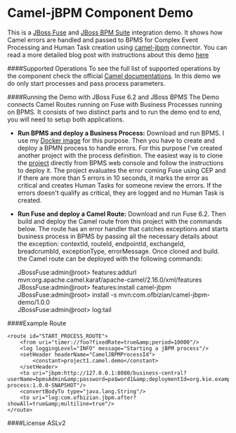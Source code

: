Camel-jBPM Component Demo
=====================================
This is a [JBoss Fuse](http://www.jboss.org/products/fuse/overview/) and [JBoss BPM Suite](http://www.jboss.org/products/bpmsuite/overview/) integration demo. It shows how Camel errors are handled and passed to BPMS for Complex Event Processing and Human Task creation using [camel-jbpm](http://camel.apache.org/jbpm.html) connector.
You can read a more detailed blog post with instructions about this demo [here](http://www.ofbizian.com/)

####Supported Operations
To see the full list of supported operations by the component check the official [Camel documentations](http://camel.apache.org/jbpm.html). In this demo we do only start processes and pass process parameters.

####Running the Demo with JBoss Fuse 6.2 and JBoss BPMS
The Demo connects Camel Routes running on Fuse with Business Processes running on BPMS. It consists of two distinct parts and to run the demo end to end, you will need to setup both applications. 

- **Run BPMS and deploy a Business Process:** Download and run BPMS. I use my [Docker image](https://github.com/bibryam/dockerfiles/tree/master/eap-bpms) for this purpose. Then you have to create and deploy a BPMN process to handle errors. For this purpose I've created another project with the process definition. The easiest way is to clone the [project](https://github.com/bibryam/camel-human-task-cep-jbpm-repo.git) directly from BPMS web console and follow the instructions to deploy it. The project evaluates the error coming Fuse using CEP and if there are more than 5 errors in 10 seconds, it marks the error as critical and creates Human Tasks for someone review the errors. If the errors doesn't qualify as critical, they are logged and no Human Task is created.


- **Run Fuse and deploy a Camel Route:** Download and run Fuse 6.2. Then build and deploy the Camel route from this project with the commands below. The route has an error handler that catches exceptions and starts business process in BPMS by passing all the necessary details about the exception:  contextId,  routeId, endpointId, exchangeId, breadcrumbId, exceptionType, errorMessage. Once cloned and build. the Camel route can be deployed with the following commands:




    JBossFuse:admin@root> features:addurl mvn:org.apache.camel.karaf/apache-camel/2.16.0/xml/features  
    JBossFuse:admin@root> features:install camel-jbpm  
    JBossFuse:admin@root> install -s mvn:com.ofbizian/camel-jbpm-demo/1.0.0  
    JBossFuse:admin@root> log:tail  

 
####Example Route

    <route id="START_PROCESS_ROUTE">
        <from uri="timer://foo?fixedRate=true&amp;period=10000"/>
        <log loggingLevel="INFO" message="Starting a jBPM process"/>
        <setHeader headerName="CamelJBPMProcessId">
            <constant>project1.camel.demo</constant>
        </setHeader>
        <to uri="jbpm:http://127.0.0.1:8080/business-central?userName=bpmsAdmin&amp;password=pa$word1&amp;deploymentId=org.kie.example:camel-process:1.0.0-SNAPSHOT"/>
        <convertBodyTo type="java.lang.String"/>
        <to uri="log:com.ofbizian.jbpm.after?showAll=true&amp;multiline=true"/>
    </route>

####License
ASLv2
